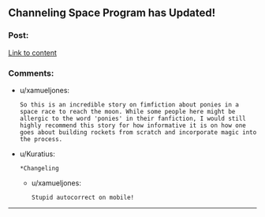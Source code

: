 ## Channeling Space Program has Updated!

### Post:

[Link to content](https://www.fimfiction.net/story/327551/16/changeling-space-program/chapter-13-mission-21-somewhat-worse-than-average-accidents)

### Comments:

- u/xamueljones:
  ```
  So this is an incredible story on fimfiction about ponies in a space race to reach the moon. While some people here might be allergic to the word 'ponies' in their fanfiction, I would still highly recommend this story for how informative it is on how one goes about building rockets from scratch and incorporate magic into the process.
  ```

- u/Kuratius:
  ```
  *Changeling
  ```

  - u/xamueljones:
    ```
    Stupid autocorrect on mobile!
    ```

---

